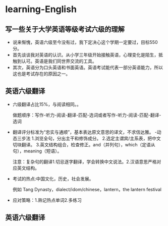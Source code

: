 # learning-English
## 写一些关于大学英语等级考试六级的理解 
- 说来惭愧，英语六级至今没有过，我下定决心这个学期一定要过，目标550分。
- 首先谈谈我对英语的认识。从小学三年级开始接触英语，心理变化是陌生，抵触到认可。英语是我们同世界交流的工具。
- 其次，英语分为口头英语和书面英语。英语考试能代表一部分英语能力，所以这也是考试存在的原因之一。

## 英语六级翻译
- 六级翻译占比15%，与阅读相同。。

  做题顺序：写作-听力-阅读-翻译-匹配-选词或者写作-听力-阅读-匹配-翻译-选词
- 翻译评分标准为“忠实与通顺”，基本表达原文意思的译文，不求信达雅。 
-动态三步法
 1.浏览全句，分出主干和修饰成分。
 2.选定主谓宾/主系表，把中文切块翻译。
 3.英文结构组合，检查修正。and（并列句），which（定语从句），meaning（短语）。
 
   注意：复杂句的翻译1.切忌逐字翻译，学会转换中文说法。2.汉语意思严格对应英文结构。
- 考试的热点:中国文化，历史，社会发展。

   例如 Tang Dynasty，dialect/idom/chinese，lantern，the lantern festival
- 应对策略：1.熟记热点单词2.多练习

## 英语六级翻译
